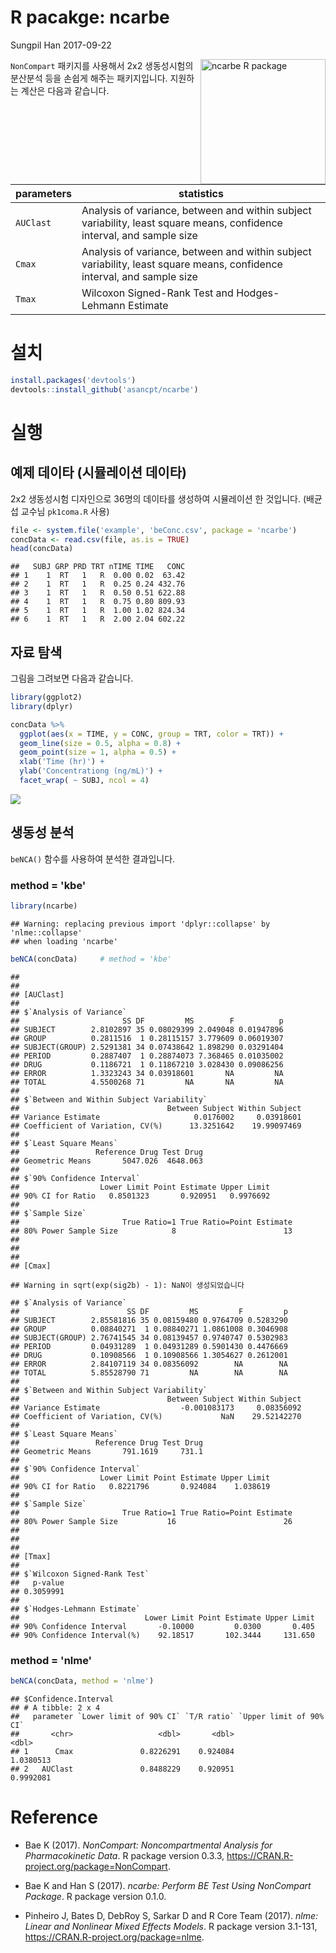 R pacakge: ncarbe
================
Sungpil Han
2017-09-22

<img src="https://shanmdphd.github.io/hex/ncarbe.png" height="200" alt="ncarbe R package" align="right" />

`NonCompart` 패키지를 사용해서 2x2 생동성시험의 분산분석 등을 손쉽게 해주는 패키지입니다. 지원하는 계산은 다음과 같습니다.

<table style="width:100%;">
<colgroup>
<col width="4%" />
<col width="95%" />
</colgroup>
<thead>
<tr class="header">
<th>parameters</th>
<th>statistics</th>
</tr>
</thead>
<tbody>
<tr class="odd">
<td><code>AUClast</code></td>
<td>Analysis of variance, between and within subject variability, least square means, confidence interval, and sample size</td>
</tr>
<tr class="even">
<td><code>Cmax</code></td>
<td>Analysis of variance, between and within subject variability, least square means, confidence interval, and sample size</td>
</tr>
<tr class="odd">
<td><code>Tmax</code></td>
<td>Wilcoxon Signed-Rank Test and Hodges-Lehmann Estimate</td>
</tr>
</tbody>
</table>

설치
====

``` r
install.packages('devtools')
devtools::install_github('asancpt/ncarbe')
```

실행
====

예제 데이타 (시뮬레이션 데이타)
-------------------------------

2x2 생동성시험 디자인으로 36명의 데이타를 생성하여 시뮬레이션 한 것입니다. (배균섭 교수님 `pk1coma.R` 사용)

``` r
file <- system.file('example', 'beConc.csv', package = 'ncarbe')
concData <- read.csv(file, as.is = TRUE)
head(concData)
```

    ##   SUBJ GRP PRD TRT nTIME TIME   CONC
    ## 1    1  RT   1   R  0.00 0.02  63.42
    ## 2    1  RT   1   R  0.25 0.24 432.76
    ## 3    1  RT   1   R  0.50 0.51 622.88
    ## 4    1  RT   1   R  0.75 0.80 809.93
    ## 5    1  RT   1   R  1.00 1.02 824.34
    ## 6    1  RT   1   R  2.00 2.04 602.22

자료 탐색
---------

그림을 그려보면 다음과 같습니다.

``` r
library(ggplot2)
library(dplyr)

concData %>% 
  ggplot(aes(x = TIME, y = CONC, group = TRT, color = TRT)) +
  geom_line(size = 0.5, alpha = 0.8) +
  geom_point(size = 1, alpha = 0.5) +
  xlab('Time (hr)') +
  ylab('Concentrationg (ng/mL)') +
  facet_wrap( ~ SUBJ, ncol = 4)
```

![](README_files/figure-markdown_github/unnamed-chunk-2-1.png)

생동성 분석
-----------

`beNCA()` 함수를 사용하여 분석한 결과입니다.

### method = 'kbe'

``` r
library(ncarbe)
```

    ## Warning: replacing previous import 'dplyr::collapse' by 'nlme::collapse'
    ## when loading 'ncarbe'

``` r
beNCA(concData)     # method = 'kbe'
```

    ## 
    ## 
    ## [AUClast]
    ## 
    ## $`Analysis of Variance`
    ##                       SS DF         MS        F          p
    ## SUBJECT        2.8102897 35 0.08029399 2.049048 0.01947896
    ## GROUP          0.2811516  1 0.28115157 3.779609 0.06019307
    ## SUBJECT(GROUP) 2.5291381 34 0.07438642 1.898290 0.03291404
    ## PERIOD         0.2887407  1 0.28874073 7.368465 0.01035002
    ## DRUG           0.1186721  1 0.11867210 3.028430 0.09086256
    ## ERROR          1.3323243 34 0.03918601       NA         NA
    ## TOTAL          4.5500268 71         NA       NA         NA
    ## 
    ## $`Between and Within Subject Variability`
    ##                                 Between Subject Within Subject
    ## Variance Estimate                     0.0176002     0.03918601
    ## Coefficient of Variation, CV(%)      13.3251642    19.99097469
    ## 
    ## $`Least Square Means`
    ##                 Reference Drug Test Drug
    ## Geometric Means       5047.026  4648.063
    ## 
    ## $`90% Confidence Interval`
    ##                  Lower Limit Point Estimate Upper Limit
    ## 90% CI for Ratio   0.8501323       0.920951   0.9976692
    ## 
    ## $`Sample Size`
    ##                       True Ratio=1 True Ratio=Point Estimate
    ## 80% Power Sample Size            8                        13
    ## 
    ## 
    ## 
    ## [Cmax]

    ## Warning in sqrt(exp(sig2b) - 1): NaN이 생성되었습니다

    ## $`Analysis of Variance`
    ##                        SS DF         MS         F         p
    ## SUBJECT        2.85581816 35 0.08159480 0.9764709 0.5283290
    ## GROUP          0.08840271  1 0.08840271 1.0861008 0.3046908
    ## SUBJECT(GROUP) 2.76741545 34 0.08139457 0.9740747 0.5302983
    ## PERIOD         0.04931289  1 0.04931289 0.5901430 0.4476669
    ## DRUG           0.10908566  1 0.10908566 1.3054627 0.2612001
    ## ERROR          2.84107119 34 0.08356092        NA        NA
    ## TOTAL          5.85528790 71         NA        NA        NA
    ## 
    ## $`Between and Within Subject Variability`
    ##                                 Between Subject Within Subject
    ## Variance Estimate                  -0.001083173     0.08356092
    ## Coefficient of Variation, CV(%)             NaN    29.52142270
    ## 
    ## $`Least Square Means`
    ##                 Reference Drug Test Drug
    ## Geometric Means       791.1619     731.1
    ## 
    ## $`90% Confidence Interval`
    ##                  Lower Limit Point Estimate Upper Limit
    ## 90% CI for Ratio   0.8221796       0.924084    1.038619
    ## 
    ## $`Sample Size`
    ##                       True Ratio=1 True Ratio=Point Estimate
    ## 80% Power Sample Size           16                        26
    ## 
    ## 
    ## 
    ## [Tmax]
    ## 
    ## $`Wilcoxon Signed-Rank Test`
    ##   p-value 
    ## 0.3059991 
    ## 
    ## $`Hodges-Lehmann Estimate`
    ##                            Lower Limit Point Estimate Upper Limit
    ## 90% Confidence Interval       -0.10000         0.0300       0.405
    ## 90% Confidence Interval(%)    92.18517       102.3444     131.650

### method = 'nlme'

``` r
beNCA(concData, method = 'nlme')
```

    ## $Confidence.Interval
    ## # A tibble: 2 x 4
    ##   parameter `Lower limit of 90% CI` `T/R ratio` `Upper limit of 90% CI`
    ##       <chr>                   <dbl>       <dbl>                   <dbl>
    ## 1      Cmax               0.8226291    0.924084               1.0380513
    ## 2   AUClast               0.8488229    0.920951               0.9992081

Reference
=========

-   <p>
    Bae K (2017). <em>NonCompart: Noncompartmental Analysis for Pharmacokinetic Data</em>. R package version 0.3.3, <a href="https://CRAN.R-project.org/package=NonCompart">https://CRAN.R-project.org/package=NonCompart</a>.
    </p>
-   <p>
    Bae K and Han S (2017). <em>ncarbe: Perform BE Test Using NonCompart Package</em>. R package version 0.1.0.
    </p>
-   <p>
    Pinheiro J, Bates D, DebRoy S, Sarkar D and R Core Team (2017). <em>nlme: Linear and Nonlinear Mixed Effects Models</em>. R package version 3.1-131, <a href="https://CRAN.R-project.org/package=nlme">https://CRAN.R-project.org/package=nlme</a>.
    </p>
